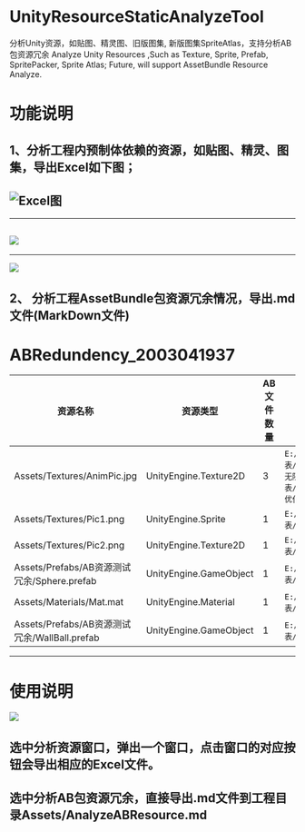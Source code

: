 # UnityResourceStaticAnalyzeTool
分析Unity资源，如贴图、精灵图、旧版图集, 新版图集SpriteAtlas，支持分析AB包资源冗余 Analyze Unity Resources ,Such as Texture, Sprite, Prefab, SpritePacker, Sprite Atlas; Future, will support AssetBundle Resource Analyze. 

# 功能说明

## 1、分析工程内预制体依赖的资源，如贴图、精灵、图集，导出Excel如下图；
![Excel图](https://i.imgur.com/e4XKuOw.png)    
-------------------------
-----
![](https://i.imgur.com/nSBpucx.png)    
--------------
---------------------
![](https://i.imgur.com/9OsII7z.png)  
## 2、 分析工程AssetBundle包资源冗余情况，导出.md文件(MarkDown文件)  
# ABRedundency_2003041937  
资源名称 | 资源类型 | AB文件数量 | AB文件名
---|---|---|---
Assets/Textures/AnimPic.jpg|UnityEngine.Texture2D|3|`E:/UnityProject/UGUI优化无限滚动列表/Assets/StreamingAssets/a.ab``E:/UnityProject/UGUI优化无限滚动列表/Assets/StreamingAssets/abc/c.ab``E:/UnityProject/UGUI优化无限滚动列表/Assets/StreamingAssets/b.ab`
Assets/Textures/Pic1.png|UnityEngine.Sprite|1|`E:/UnityProject/UGUI优化无限滚动列表/Assets/StreamingAssets/222`
Assets/Textures/Pic2.png|UnityEngine.Texture2D|1|`E:/UnityProject/UGUI优化无限滚动列表/Assets/StreamingAssets/222`
Assets/Prefabs/AB资源测试冗余/Sphere.prefab|UnityEngine.GameObject|1|`E:/UnityProject/UGUI优化无限滚动列表/Assets/StreamingAssets/a.ab`
Assets/Materials/Mat.mat|UnityEngine.Material|1|`E:/UnityProject/UGUI优化无限滚动列表/Assets/StreamingAssets/abc/c.ab`
Assets/Prefabs/AB资源测试冗余/WallBall.prefab|UnityEngine.GameObject|1|`E:/UnityProject/UGUI优化无限滚动列表/Assets/StreamingAssets/b.ab`

-----------------------
# 使用说明
![](https://i.imgur.com/P4Ss2On.png)
## 选中分析资源窗口，弹出一个窗口，点击窗口的对应按钮会导出相应的Excel文件。
## 选中分析AB包资源冗余，直接导出.md文件到工程目录Assets/AnalyzeABResource.md
